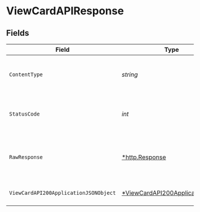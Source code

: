 # ViewCardAPIResponse


## Fields

| Field                                                                                      | Type                                                                                       | Required                                                                                   | Description                                                                                |
| ------------------------------------------------------------------------------------------ | ------------------------------------------------------------------------------------------ | ------------------------------------------------------------------------------------------ | ------------------------------------------------------------------------------------------ |
| `ContentType`                                                                              | *string*                                                                                   | :heavy_check_mark:                                                                         | HTTP response content type for this operation                                              |
| `StatusCode`                                                                               | *int*                                                                                      | :heavy_check_mark:                                                                         | HTTP response status code for this operation                                               |
| `RawResponse`                                                                              | [*http.Response](https://pkg.go.dev/net/http#Response)                                     | :heavy_minus_sign:                                                                         | Raw HTTP response; suitable for custom response parsing                                    |
| `ViewCardAPI200ApplicationJSONObject`                                                      | [*ViewCardAPI200ApplicationJSON](../../models/operations/viewcardapi200applicationjson.md) | :heavy_minus_sign:                                                                         | Successful Card Issuance                                                                   |